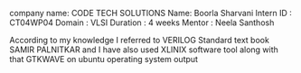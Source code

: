 company name: CODE TECH SOLUTIONS
Name: Boorla Sharvani
Intern ID : CT04WP04
Domain : VLSI
Duration : 4 weeks
Mentor : Neela Santhosh

According to my knowledge I referred to VERILOG Standard text book SAMIR PALNITKAR and I have also used XLINIX software tool along with that GTKWAVE on ubuntu operating system output
